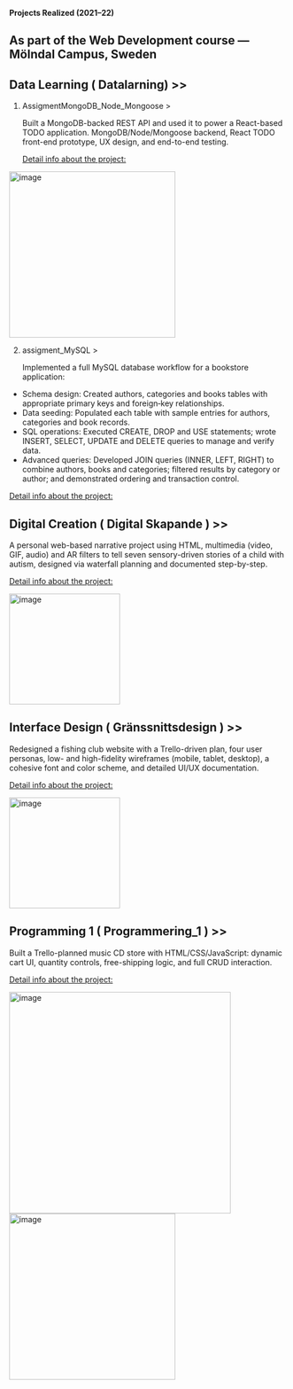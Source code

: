 
 **Projects Realized (2021–22)**
  ## As part of the Web Development course — Mölndal Campus, Sweden


## Data Learning ( Datalarning) >> 

1. AssigmentMongoDB_Node_Mongoose >
 
   Built a MongoDB-backed REST API and used it to power a React-based TODO application.
   MongoDB/Node/Mongoose backend, React TODO front-end prototype, UX design, and end-to-end testing.
   
   [Detail info about the project:](https://github.com/Ursulavallejo/WEB_2108/tree/main/Datalarning/assigmentMongoDB_Node_Mongoose#readme)

<img src="https://github.com/user-attachments/assets/2a86d5be-cff4-46e9-af43-92a99a72c5a8" alt="image" width="300" />

2. assigment_MySQL >
   
    Implemented a full MySQL database workflow for a bookstore application:

  - Schema design: Created authors, categories and books tables with appropriate primary keys and foreign‐key relationships.
  - Data seeding: Populated each table with sample entries for authors, categories and book records.
  - SQL operations: Executed CREATE, DROP and USE statements; wrote INSERT, SELECT, UPDATE and DELETE queries to manage and verify data.
  - Advanced queries: Developed JOIN queries (INNER, LEFT, RIGHT) to combine authors, books and categories; filtered results by category or author; and demonstrated ordering     and transaction control.
 
   [Detail info about the project:](https://github.com/Ursulavallejo/WEB_2108/blob/main/Datalarning/assigment_MySQL/mySQL/uppgigtMySQLUrsulaVallejo.sql)

## Digital Creation ( Digital Skapande ) >> 

  A personal web-based narrative project using HTML, multimedia (video, GIF, audio) and AR filters to tell seven sensory-driven stories of a child with autism, designed via     waterfall planning and documented step-by-step.

   [Detail info about the project:](https://github.com/Ursulavallejo/WEB_2108/tree/main/Digital%20skapande_1#readme)

   <img src="https://github.com/user-attachments/assets/8303c1c6-79ab-4368-8cd4-267e8c88dd16" alt="image" width="200" />

## Interface Design ( Gränssnittsdesign ) >> 

   Redesigned a fishing club website with a Trello-driven plan, four user personas, low- and high-fidelity wireframes (mobile, tablet, desktop), a cohesive font and color       scheme, and detailed UI/UX documentation.

   [Detail info about the project:](https://github.com/Ursulavallejo/WEB_2108/blob/main/Gr%C3%A4nssnittsdesign/assigment/README.md)

  <img src="https://github.com/user-attachments/assets/e96171df-abfe-4d36-95ef-7d783173dcef" alt="image" width="200" />

  ## Programming 1 ( Programmering_1 ) >> 

  Built a Trello-planned music CD store with HTML/CSS/JavaScript: dynamic cart UI, quantity controls, free-shipping logic, and full CRUD interaction.

  [Detail info about the project:](https://github.com/Ursulavallejo/WEB_2108/tree/main/Programmering_1/assigment#readme)

  <img src="https://github.com/user-attachments/assets/18a5433a-03af-4bec-b05e-93419df986d4" alt="image" width="400" />
    <img src="https://github.com/user-attachments/assets/df045a36-e239-409b-9575-c0ae3f51b4fb" alt="image" width="300" />





 




